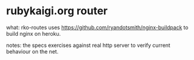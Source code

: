 # rubykaigi.org router


what: rko-routes uses https://github.com/ryandotsmith/nginx-buildpack to build nginx on heroku.

notes: the specs exercises against real http server to verify current behaviour on the net.
